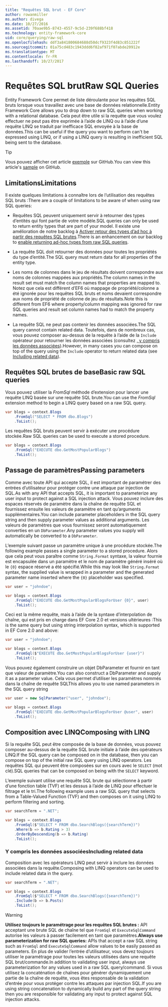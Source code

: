 ```yaml
---
title: "Requêtes SQL brut - EF Core"
author: rowanmiller
ms.author: divega
ms.date: 10/27/2016
ms.assetid: 70aae9b5-8743-4557-9c5d-239f688bf418
ms.technology: entity-framework-core
uid: core/querying/raw-sql
ms.openlocfilehash: ddf3a841800684688d50dcf9323f4d83c851222f
ms.sourcegitcommit: 01a75cd483c1943ddd6f82af971f07abde20912e
ms.translationtype: MT
ms.contentlocale: fr-FR
ms.lasthandoff: 10/27/2017
---
```

# <a name="raw-sql-queries"></a><span data-ttu-id="10109-102">Requêtes SQL brut</span><span class="sxs-lookup"><span data-stu-id="10109-102">Raw SQL Queries</span></span>

<span data-ttu-id="10109-103">Entity Framework Core permet de liste déroulante pour les requêtes SQL bruts lorsque vous travaillez avec une base de données relationnelle.</span><span class="sxs-lookup"><span data-stu-id="10109-103">Entity Framework Core allows you to drop down to raw SQL queries when working with a relational database.</span></span> <span data-ttu-id="10109-104">Cela peut être utile si la requête que vous voulez effectuer ne peut pas être exprimée à l’aide de LINQ ou à l’aide d’une requête LINQ se traduit par inefficace SQL envoyée à la base de données.</span><span class="sxs-lookup"><span data-stu-id="10109-104">This can be useful if the query you want to perform can't be expressed using LINQ, or if using a LINQ query is resulting in inefficient SQL being sent to the database.</span></span>

> [!TIP]  
> <span data-ttu-id="10109-105">Vous pouvez afficher cet article [exemple](https://github.com/aspnet/EntityFramework.Docs/tree/master/samples/core/Querying) sur GitHub.</span><span class="sxs-lookup"><span data-stu-id="10109-105">You can view this article's [sample](https://github.com/aspnet/EntityFramework.Docs/tree/master/samples/core/Querying) on GitHub.</span></span>

## <a name="limitations"></a><span data-ttu-id="10109-106">Limitations</span><span class="sxs-lookup"><span data-stu-id="10109-106">Limitations</span></span>

<span data-ttu-id="10109-107">Il existe quelques limitations à connaître lors de l’utilisation des requêtes SQL bruts :</span><span class="sxs-lookup"><span data-stu-id="10109-107">There are a couple of limitations to be aware of when using raw SQL queries:</span></span>
* <span data-ttu-id="10109-108">Requêtes SQL peuvent uniquement servir à retourner des types d’entités qui font partie de votre modèle.</span><span class="sxs-lookup"><span data-stu-id="10109-108">SQL queries can only be used to return entity types that are part of your model.</span></span> <span data-ttu-id="10109-109">Il existe une amélioration de notre backlog à [Activer retour des types d’ad hoc à partir des requêtes SQL brutes](https://github.com/aspnet/EntityFramework/issues/1862).</span><span class="sxs-lookup"><span data-stu-id="10109-109">There is an enhancement on our backlog to [enable returning ad-hoc types from raw SQL queries](https://github.com/aspnet/EntityFramework/issues/1862).</span></span>

* <span data-ttu-id="10109-110">La requête SQL doit retourner des données pour toutes les propriétés du type d’entité.</span><span class="sxs-lookup"><span data-stu-id="10109-110">The SQL query must return data for all properties of the entity type.</span></span>

* <span data-ttu-id="10109-111">Les noms de colonnes dans le jeu de résultats doivent correspondre aux noms de colonnes mappées aux propriétés.</span><span class="sxs-lookup"><span data-stu-id="10109-111">The column names in the result set must match the column names that properties are mapped to.</span></span> <span data-ttu-id="10109-112">Notez que cela est différent d’EF6 où mappage de propriété/colonne a été ignorée pour les requêtes SQL bruts et noms devaient correspondre aux noms de propriété de colonne de jeu de résultats.</span><span class="sxs-lookup"><span data-stu-id="10109-112">Note this is different from EF6 where property/column mapping was ignored for raw SQL queries and result set column names had to match the property names.</span></span>

* <span data-ttu-id="10109-113">La requête SQL ne peut pas contenir les données associées.</span><span class="sxs-lookup"><span data-stu-id="10109-113">The SQL query cannot contain related data.</span></span> <span data-ttu-id="10109-114">Toutefois, dans de nombreux cas, vous pouvez composer au-dessus de la requête à l’aide de la `Include` opérateur pour retourner les données associées (consultez [, y compris les données associées](#including-related-data)).</span><span class="sxs-lookup"><span data-stu-id="10109-114">However, in many cases you can compose on top of the query using the `Include` operator to return related data (see [Including related data](#including-related-data)).</span></span>

## <a name="basic-raw-sql-queries"></a><span data-ttu-id="10109-115">Requêtes SQL brutes de base</span><span class="sxs-lookup"><span data-stu-id="10109-115">Basic raw SQL queries</span></span>

<span data-ttu-id="10109-116">Vous pouvez utiliser la *FromSql* méthode d’extension pour lancer une requête LINQ basée sur une requête SQL brute.</span><span class="sxs-lookup"><span data-stu-id="10109-116">You can use the *FromSql* extension method to begin a LINQ query based on a raw SQL query.</span></span>

<!-- [!code-csharp[Main](samples/core/Querying/Querying/RawSQL/Sample.cs)] -->
``` csharp
var blogs = context.Blogs
    .FromSql("SELECT * FROM dbo.Blogs")
    .ToList();
```

<span data-ttu-id="10109-117">Les requêtes SQL bruts peuvent servir à exécuter une procédure stockée.</span><span class="sxs-lookup"><span data-stu-id="10109-117">Raw SQL queries can be used to execute a stored procedure.</span></span>

<!-- [!code-csharp[Main](samples/core/Querying/Querying/RawSQL/Sample.cs)] -->
``` csharp
var blogs = context.Blogs
    .FromSql("EXECUTE dbo.GetMostPopularBlogs")
    .ToList();
```

## <a name="passing-parameters"></a><span data-ttu-id="10109-118">Passage de paramètres</span><span class="sxs-lookup"><span data-stu-id="10109-118">Passing parameters</span></span>

<span data-ttu-id="10109-119">Comme avec toute API qui accepte SQL, il est important de paramétrer des entrées d’utilisateur pour protéger contre une attaque par injection de SQL.</span><span class="sxs-lookup"><span data-stu-id="10109-119">As with any API that accepts SQL, it is important to parameterize any user input to protect against a SQL injection attack.</span></span> <span data-ttu-id="10109-120">Vous pouvez inclure des espaces réservés de paramètre dans la chaîne de requête SQL et fournissez ensuite les valeurs de paramètre en tant qu’arguments supplémentaires.</span><span class="sxs-lookup"><span data-stu-id="10109-120">You can include parameter placeholders in the SQL query string and then supply parameter values as additional arguments.</span></span> <span data-ttu-id="10109-121">Les valeurs de paramètres que vous fournissez seront automatiquement converties en un `DbParameter`.</span><span class="sxs-lookup"><span data-stu-id="10109-121">Any parameter values you supply will automatically be converted to a `DbParameter`.</span></span>

<span data-ttu-id="10109-122">L’exemple suivant passe un paramètre unique à une procédure stockée.</span><span class="sxs-lookup"><span data-stu-id="10109-122">The following example passes a single parameter to a stored procedure.</span></span> <span data-ttu-id="10109-123">Alors que cela peut vous paraître comme `String.Format` syntaxe, la valeur fournie est encapsulée dans un paramètre et le nom de paramètre généré inséré où le `{0}` espace réservé a été spécifié.</span><span class="sxs-lookup"><span data-stu-id="10109-123">While this may look like `String.Format` syntax, the supplied value is wrapped in a parameter and the generated parameter name inserted where the `{0}` placeholder was specified.</span></span>

<!-- [!code-csharp[Main](samples/core/Querying/Querying/RawSQL/Sample.cs)] -->
``` csharp
var user = "johndoe";

var blogs = context.Blogs
    .FromSql("EXECUTE dbo.GetMostPopularBlogsForUser {0}", user)
    .ToList();
```

<span data-ttu-id="10109-124">Ceci est la même requête, mais à l’aide de la syntaxe d’interpolation de chaîne, qui est pris en charge dans EF Core 2.0 et versions ultérieures :</span><span class="sxs-lookup"><span data-stu-id="10109-124">This is the same query but using string interpolation syntax, which is supported in EF Core 2.0 and above:</span></span>

<!-- [!code-csharp[Main](samples/core/Querying/Querying/RawSQL/Sample.cs)] -->
``` csharp
var user = "johndoe";

var blogs = context.Blogs
    .FromSql($"EXECUTE dbo.GetMostPopularBlogsForUser {user}")
    .ToList();
```

<span data-ttu-id="10109-125">Vous pouvez également construire un objet DbParameter et fournir en tant que valeur de paramètre.</span><span class="sxs-lookup"><span data-stu-id="10109-125">You can also construct a DbParameter and supply it as a parameter value.</span></span> <span data-ttu-id="10109-126">Cela vous permet d’utiliser les paramètres nommés dans la chaîne de requête SQL</span><span class="sxs-lookup"><span data-stu-id="10109-126">This allows you to use named parameters in the SQL query string</span></span>

<!-- [!code-csharp[Main](samples/core/Querying/Querying/RawSQL/Sample.cs)] -->
``` csharp
var user = new SqlParameter("user", "johndoe");

var blogs = context.Blogs
    .FromSql("EXECUTE dbo.GetMostPopularBlogsForUser @user", user)
    .ToList();
```

## <a name="composing-with-linq"></a><span data-ttu-id="10109-127">Composition avec LINQ</span><span class="sxs-lookup"><span data-stu-id="10109-127">Composing with LINQ</span></span>

<span data-ttu-id="10109-128">Si la requête SQL peut être composée de la base de données, vous pouvez composer au-dessus de la requête SQL brute initiale à l’aide des opérateurs LINQ.</span><span class="sxs-lookup"><span data-stu-id="10109-128">If the SQL query can be composed on in the database, then you can compose on top of the initial raw SQL query using LINQ operators.</span></span> <span data-ttu-id="10109-129">Les requêtes SQL qui peuvent être composées sur en cours avec le `SELECT` (mot clé).</span><span class="sxs-lookup"><span data-stu-id="10109-129">SQL queries that can be composed on being with the `SELECT` keyword.</span></span>

<span data-ttu-id="10109-130">L’exemple suivant utilise une requête SQL brute qui sélectionne à partir d’une fonction table (TVF) et les dessus à l’aide de LINQ pour effectuer le filtrage et le tri.</span><span class="sxs-lookup"><span data-stu-id="10109-130">The following example uses a raw SQL query that selects from a Table-Valued Function (TVF) and then composes on it using LINQ to perform filtering and sorting.</span></span>

<!-- [!code-csharp[Main](samples/core/Querying/Querying/RawSQL/Sample.cs)] -->
``` csharp
var searchTerm = ".NET";

var blogs = context.Blogs
    .FromSql($"SELECT * FROM dbo.SearchBlogs({searchTerm})")
    .Where(b => b.Rating > 3)
    .OrderByDescending(b => b.Rating)
    .ToList();
```

### <a name="including-related-data"></a><span data-ttu-id="10109-131">Y compris les données associées</span><span class="sxs-lookup"><span data-stu-id="10109-131">Including related data</span></span>

<span data-ttu-id="10109-132">Composition avec les opérateurs LINQ peut servir à inclure les données associées dans la requête.</span><span class="sxs-lookup"><span data-stu-id="10109-132">Composing with LINQ operators can be used to include related data in the query.</span></span>

<!-- [!code-csharp[Main](samples/core/Querying/Querying/RawSQL/Sample.cs)] -->
``` csharp
var searchTerm = ".NET";

var blogs = context.Blogs
    .FromSql($"SELECT * FROM dbo.SearchBlogs({searchTerm})")
    .Include(b => b.Posts)
    .ToList();
```

> [!WARNING]  
> <span data-ttu-id="10109-133">**Utilisez toujours le paramétrage pour les requêtes SQL brutes :** API acceptant une brute SQL de chaîne tel que `FromSql` et `ExecuteSqlCommand` autorise les valeurs à passer facilement en tant que paramètres.</span><span class="sxs-lookup"><span data-stu-id="10109-133">**Always use parameterization for raw SQL queries:** APIs that accept a raw SQL string such as `FromSql` and `ExecuteSqlCommand` allow values to be easily passed as parameters.</span></span> <span data-ttu-id="10109-134">En plus de valider l’entrée d’utilisateur, vous devez toujours utiliser le paramétrage pour toutes les valeurs utilisées dans une requête SQL brut/commande.</span><span class="sxs-lookup"><span data-stu-id="10109-134">In addition to validating user input, always use parameterization for any values used in a raw SQL query/command.</span></span> <span data-ttu-id="10109-135">Si vous utilisez la concaténation de chaînes pour générer dynamiquement une partie de la chaîne de requête, vous êtes responsable de la validation d’entrée pour vous protéger contre les attaques par injection SQL.</span><span class="sxs-lookup"><span data-stu-id="10109-135">If you are using string concatenation to dynamically build any part of the query string then you are responsible for validating any input to protect against SQL injection attacks.</span></span>
